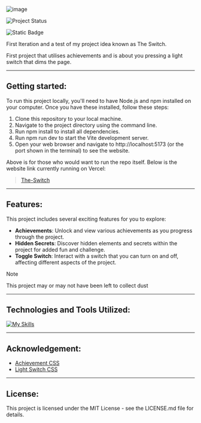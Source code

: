 
![image](https://github.com/user-attachments/assets/5f8b9945-1d0a-4920-b29a-ad778b2a321b)

![Project Status](https://img.shields.io/badge/status-completed-brightgreen)

![Static Badge](https://img.shields.io/badge/made_wtih-React_+_Vite-blue)

First Iteration and a test of my project idea known as The Switch.

First project that utilises achievements and is about you pressing a light switch that dims the page.

----
## Getting started:

To run this project locally, you'll need to have Node.js and npm installed on your computer. Once you have these installed, follow these steps:

1. Clone this repository to your local machine.
2. Navigate to the project directory using the command line.
3. Run npm install to install all dependencies.
4. Run npm run dev to start the Vite development server.
5. Open your web browser and navigate to http://localhost:5173 (or the port shown in the terminal) to see the website.

Above is for those who would want to run the repo itself.
Below is the website link currently running on Vercel:
> [The-Switch](https://the-switch-ten.vercel.app/)


-----
## Features:

This project includes several exciting features for you to explore:

- **Achievements**: Unlock and view various achievements as you progress through the project.
- **Hidden Secrets**: Discover hidden elements and secrets within the project for added fun and challenge.
- **Toggle Switch**: Interact with a switch that you can turn on and off, affecting different aspects of the project.


> [!NOTE] 
> This project may or may not have been left to collect dust


-----
## Technologies and Tools Utilized:

[![My Skills](https://skillicons.dev/icons?i=react,js,html,css,vite,vercel,vscode&perline=1)](https://skillicons.dev)


-----
## Acknowledgement:

- [Achievement CSS](https://codepen.io/uenify/pen/KxzKVd)
- [Light Switch CSS](https://codepen.io/Katzwinkel/pen/yLNbwVV)


---
## License:

This project is licensed under the MIT License - see the LICENSE.md file for details.
